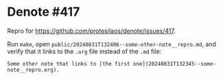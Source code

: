 # Denote #417

Repro for https://github.com/protesilaos/denote/issues/417.

Run `make`, open `public/20240831T132406--some-other-note__repro.md`, and verify that it links to the `.org` file instead of the `.md` file:

```
Some other note that links to [the first one](20240831T132345--some-note__repro.org).
```
